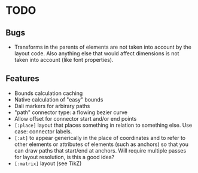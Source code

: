 # TODO

## Bugs

* Transforms in the parents of elements are not taken into account by
  the layout code. Also anything else that would affect dimensions is
  not taken into account (like font properties).

## Features

* Bounds calculation caching
* Native calculation of "easy" bounds
* Dali markers for arbirary paths
* "path" connector type: a flowing bezier curve
* Allow offset for connector start and/or end points
* `[:place]` layout that places something in relation to something
  else. Use case: connector labels.
* `[:at]` to appear generically in the place of coordinates and to
  refer to other elements or attributes of elements (such as anchors)
  so that you can draw paths that start/end at anchors. Will require
  multiple passes for layout resolution, is this a good idea?
* `[:matrix]` layout (see TikZ)
